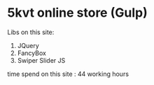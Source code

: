 ﻿# 5kvt online store (Gulp)

Libs on this site:
<ol>
    <li>JQuery</li>
    <li>FancyBox</li>
    <li>Swiper Slider JS</li>
</ol>

time spend on this site : 44 working hours
